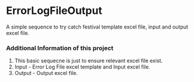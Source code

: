 # ErrorLogFileOutput
A simple sequence to try catch festival template excel file, input and output excel file. 

### Additional Information of this project ###
1. This basic sequecne is just to ensure relevant excel file exist. 
2. Input - Error Log File excel template and Input excel file. 
3. Output - Output excel file.   

